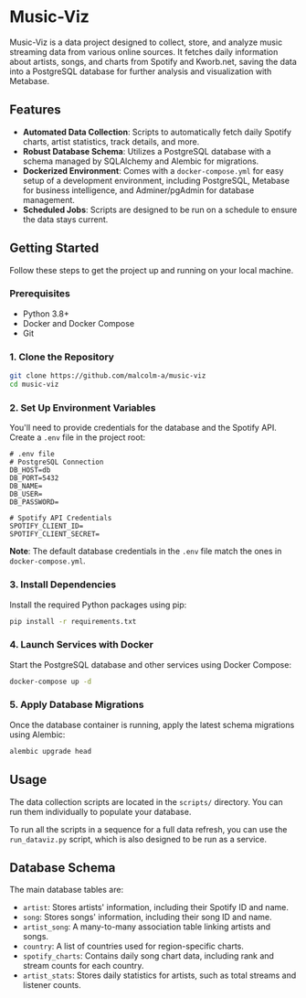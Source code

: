# Music-Viz

Music-Viz is a data project designed to collect, store, and analyze music streaming data from various online sources. It fetches daily information about artists, songs, and charts from Spotify and Kworb.net, saving the data into a PostgreSQL database for further analysis and visualization with Metabase.

## Features

- **Automated Data Collection**: Scripts to automatically fetch daily Spotify charts, artist statistics, track details, and more.
- **Robust Database Schema**: Utilizes a PostgreSQL database with a schema managed by SQLAlchemy and Alembic for migrations.
- **Dockerized Environment**: Comes with a `docker-compose.yml` for easy setup of a development environment, including PostgreSQL, Metabase for business intelligence, and Adminer/pgAdmin for database management.
- **Scheduled Jobs**: Scripts are designed to be run on a schedule to ensure the data stays current.

## Getting Started

Follow these steps to get the project up and running on your local machine.

### Prerequisites

- Python 3.8+
- Docker and Docker Compose
- Git

### 1. Clone the Repository

```sh
git clone https://github.com/malcolm-a/music-viz
cd music-viz
```

### 2. Set Up Environment Variables

You'll need to provide credentials for the database and the Spotify API. Create a `.env` file in the project root:

```env
# .env file
# PostgreSQL Connection
DB_HOST=db
DB_PORT=5432
DB_NAME=
DB_USER=
DB_PASSWORD=

# Spotify API Credentials
SPOTIFY_CLIENT_ID=
SPOTIFY_CLIENT_SECRET=
```
**Note**: The default database credentials in the `.env` file match the ones in `docker-compose.yml`.

### 3. Install Dependencies

Install the required Python packages using pip:

```sh
pip install -r requirements.txt
```

### 4. Launch Services with Docker

Start the PostgreSQL database and other services using Docker Compose:

```sh
docker-compose up -d
```

### 5. Apply Database Migrations

Once the database container is running, apply the latest schema migrations using Alembic:

```sh
alembic upgrade head
```

## Usage

The data collection scripts are located in the `scripts/` directory. You can run them individually to populate your database.

To run all the scripts in a sequence for a full data refresh, you can use the `run_dataviz.py` script, which is also designed to be run as a service.

## Database Schema

The main database tables are:

- `artist`: Stores artists' information, including their Spotify ID and name.
- `song`: Stores songs' information, including their song ID and name.
- `artist_song`: A many-to-many association table linking artists and songs.
- `country`: A list of countries used for region-specific charts.
- `spotify_charts`: Contains daily song chart data, including rank and stream counts for each country.
- `artist_stats`: Stores daily statistics for artists, such as total streams and listener counts.